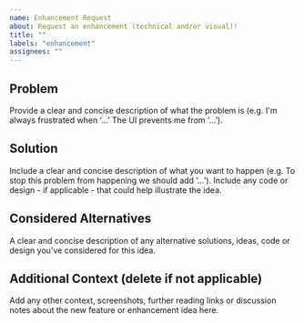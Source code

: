 ```yaml
---
name: Enhancement Request
about: Request an enhancement (technical and/or visual)!
title: ""
labels: "enhancement"
assignees: ""
---
```


<!--
⛔ Note: Please search to see if an issue is already open or previously closed for the enhancement request you have before opening a new one to prevent duplication. ⛔
-->

## Problem

Provide a clear and concise description of what the problem is (e.g. I'm always frustrated when ‘...’ The UI prevents me from ‘...’).

## Solution

Include a clear and concise description of what you want to happen (e.g. To stop this problem from happening we should add ‘…’). Include any code or design - if applicable - that could help illustrate the idea.

## Considered Alternatives

A clear and concise description of any alternative solutions, ideas, code or design you've considered for this idea.

## Additional Context (delete if not applicable)

Add any other context, screenshots, further reading links or discussion notes about the new feature or enhancement idea here.
